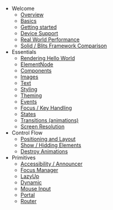 - Welcome
  - [Overview](/intro/intro.md)
  - [Basics](/intro/basics.md)
  - [Getting started](/intro/getting_started.md)
  - [Device Support](/intro/device_support.md)
  - [Real World Performance](/intro/realworldperformance.md)
  - [Solid / Blits Framework Comparison](/intro/solidvsblits.md)
- Essentials
  - [Rendering Hello World](/essentials/render.md)
  - [ElementNode](/essentials/elementnode.md)
  - [Components](/essentials/components.md)
  - [Images](/essentials/images.md)
  - [Text](/essentials/text.md)
  - [Styling](/essentials/styling.md)
  - [Theming](/essentials/theming.md)
  - [Events](/essentials/events.md)
  - [Focus / Key Handling](/essentials/focus.md)
  - [States](/essentials/states.md)
  - [Transitions (animations)](/essentials/transitions.md)
  - [Screen Resolution](/essentials/screen_resolution.md)
- Control Flow
  - [Positioning and Layout](/flow/layout.md)
  - [Show / Hidding Elements](/flow/show_hide.md)
  - [Destroy Animations](/flow/ondestroy.md)
- Primitives
  - [Accessibility / Announcer](/primitives/a11y.md)
  - [Focus Manager](/primitives/useFocusManager.md)
  - [LazyUp](/primitives/lazyUp.md)
  - [Dynamic](/primitives/dynamic.md)
  - [Mouse Input](/primitives/useMouse.md)
  - [Portal](/primitives/portal.md)
  - [Router](/primitives/router.md)
